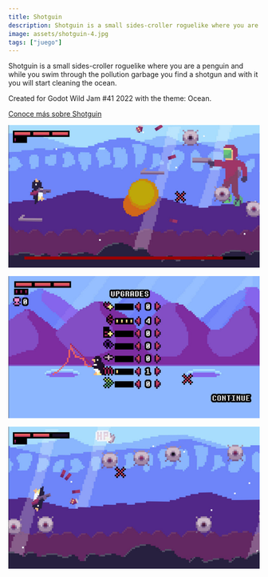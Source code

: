 ```yaml
---
title: Shotguin
description: Shotguin is a small sides-croller roguelike where you are a penguin.
image: assets/shotguin-4.jpg
tags: ["juego"]
---
```


Shotguin is a small sides-croller roguelike where you are a penguin and while you swim through the pollution garbage you find a shotgun and with it you will start cleaning the ocean.

Created for Godot Wild Jam #41 2022 with the theme: Ocean.

[Conoce más sobre Shotguin](https://luife.itch.io/shotguin)


![shotguin screenshot](assets/shotguin-1.jpg)

![shotguin screenshot](assets/shotguin-2.jpg)

![shotguin screenshot](assets/shotguin-3.jpg)